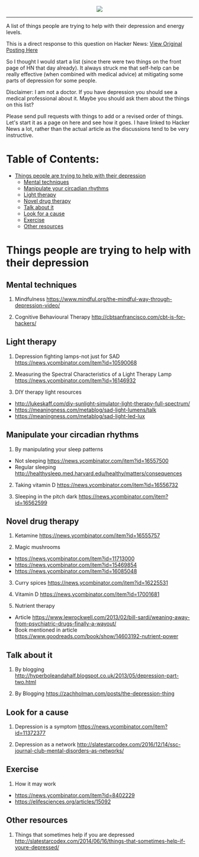 <p align="center">
<img src="https://i.imgur.com/TekNTIN.png"/>
</p>

------------------

A list of things people are trying to help with their depression and energy levels. 

This is a direct response to this question on Hacker News: [View Original Posting Here](https://news.ycombinator.com/item?id=16557757)

So I thought I would start a list (since there were two things on the front page of HN that day already). It always struck me that self-help can be really effective (when combined with medical advice) at mitigating some parts of depression for some people.

Disclaimer: I am not a doctor. If you have depression you should see a medical professional about it. Maybe you should ask them about the things on this list?

Please send pull requests with things to add or a revised order of things. Let's start it as a page on here and see how it goes. I have linked to Hacker News a lot, rather than the actual article as the discussions tend to be very instructive.

# Table of Contents:
- [Things people are trying to help with their depression](#things-people-are-trying-to-help-with-their-depression)
  * [Mental techniques](#mental-techniques)
  * [Manipulate your circadian rhythms](#manipulate-your-circadian-rhythms)
  * [Light therapy](#light-therapy)
  * [Novel drug therapy](#novel-drug-therapy)
  * [Talk about it](#talk-about-it)
  * [Look for a cause](#look-for-a-cause)
  * [Exercise](#exercise)
  * [Other resources](#other-resources)

# Things people are trying to help with their depression

## Mental techniques

1. Mindfulness https://www.mindful.org/the-mindful-way-through-depression-video/

2. Cognitive Behavioural Therapy http://cbtsanfrancisco.com/cbt-is-for-hackers/

## Light therapy

1. Depression fighting lamps-not just for SAD https://news.ycombinator.com/item?id=10590068

2. Measuring the Spectral Characteristics of a Light Therapy Lamp https://news.ycombinator.com/item?id=16146932 

3. DIY therapy light resources
+ http://lukeskaff.com/diy-sunlight-simulator-light-therapy-full-spectrum/ 
+ https://meaningness.com/metablog/sad-light-lumens/talk 
+ https://meaningness.com/metablog/sad-light-led-lux

## Manipulate your circadian rhythms

1. By manipulating your sleep patterns 
+ Not sleeping https://news.ycombinator.com/item?id=16557500
+ Regular sleeping http://healthysleep.med.harvard.edu/healthy/matters/consequences


2. Taking vitamin D https://news.ycombinator.com/item?id=16556732

3. Sleeping in the pitch dark https://news.ycombinator.com/item?id=16562599


## Novel drug therapy

1. Ketamine https://news.ycombinator.com/item?id=16555757

2. Magic mushrooms 
+ https://news.ycombinator.com/item?id=11713000 
+ https://news.ycombinator.com/item?id=15469854
+ https://news.ycombinator.com/item?id=16085048

3. Curry spices https://news.ycombinator.com/item?id=16225531

4. Vitamin D https://news.ycombinator.com/item?id=17001681

5. Nutrient therapy 
+ Article https://www.lewrockwell.com/2013/02/bill-sardi/weaning-away-from-psychiatric-drugs-finally-a-wayout/
+ Book mentioned in article https://www.goodreads.com/book/show/14603192-nutrient-power

## Talk about it

1. By blogging http://hyperboleandahalf.blogspot.co.uk/2013/05/depression-part-two.html

2. By Blogging https://zachholman.com/posts/the-depression-thing

## Look for a cause

1. Depression is a symptom https://news.ycombinator.com/item?id=11372377

2. Depression as a network http://slatestarcodex.com/2016/12/14/ssc-journal-club-mental-disorders-as-networks/


## Exercise

1. How it may work
+ https://news.ycombinator.com/item?id=8402229
+ https://elifesciences.org/articles/15092

## Other resources

1. Things that sometimes help if you are depressed http://slatestarcodex.com/2014/06/16/things-that-sometimes-help-if-youre-depressed/


